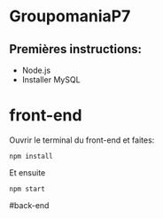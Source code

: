 # GroupomaniaP7

## Premières instructions:
  - Node.js
  - Installer MySQL
 
# front-end
  Ouvrir le terminal du front-end et faites:
```
npm install
```
Et ensuite 
```
npm start
```

#back-end
